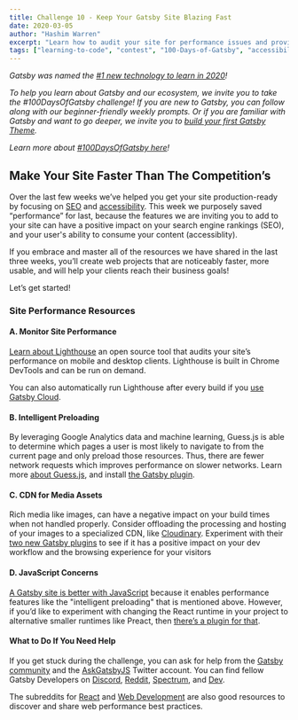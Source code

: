 ```yaml
---
title: Challenge 10 - Keep Your Gatsby Site Blazing Fast
date: 2020-03-05
author: "Hashim Warren"
excerpt: "Learn how to audit your site for performance issues and provide common fixes"
tags: ["learning-to-code", "contest", "100-Days-of-Gatsby", "accessibility"]
---
```


_Gatsby was named the [#1 new technology to learn in 2020](https://www.cnbc.com/2019/12/02/10-hottest-tech-skills-that-could-pay-off-most-in-2020-says-new-report.html)!_

_To help you learn about Gatsby and our ecosystem, we invite you to take the #100DaysOfGatsby challenge! If you are new to Gatsby, you can follow along with our beginner-friendly weekly prompts. Or if you are familiar with Gatsby and want to go deeper, we invite you to [build your first Gatsby Theme](/docs/themes/building-themes/)._

_Learn more about [#100DaysOfGatsby here](/blog/100days)!_

## Make Your Site Faster Than The Competition’s

Over the last few weeks we’ve helped you get your site production-ready by focusing on [SEO](/blog/100days/seo/) and [accessibility](/blog/100days/accessibility/). This week we purposely saved “performance” for last, because the features we are inviting you to add to your site can have a positive impact on your search engine rankings (SEO), and your user's ability to consume your content (accessiblity).

If you embrace and master all of the resources we have shared in the last three weeks, you’ll create web projects that are noticeably faster, more usable, and will help your clients reach their business goals!

Let’s get started!

### Site Performance Resources

#### A. Monitor Site Performance

[Learn about Lighthouse](/docs/audit-with-lighthouse/) an open source tool that audits your site’s performance on mobile and desktop clients. Lighthouse is built in Chrome DevTools and can be run on demand.

You can also automatically run Lighthouse after every build if you [use Gatsby Cloud](https://gatsbyjs.com/cloud).

#### B. Intelligent Preloading

By leveraging Google Analytics data and machine learning, Guess.js is able to determine which pages a user is most likely to navigate to from the current page and only preload those resources. Thus, there are fewer network requests which improves performance on slower networks. Learn more [about Guess.js](/docs/optimizing-site-performance-with-guessjs/), and install [the Gatsby plugin](/packages/gatsby-plugin-guess-js).

#### C. CDN for Media Assets

Rich media like images, can have a negative impact on your build times when not handled properly. Consider offloading the processing and hosting of your images to a specialized CDN, like [Cloudinary](https://cloudinary.com/). Experiment with their [two new Gatsby plugins](/blog/2020-01-12-faster-sites-with-optimized-media-assets/) to see if it has a positive impact on your dev workflow and the browsing experience for your visitors

#### D. JavaScript Concerns

[A Gatsby site is better with JavaScript](/blog/2020-01-30-why-gatsby-is-better-with-javascript/#performance) because it enables performance features like the "intelligent preloading" that is mentioned above. However, if you’d like to experiment with changing the React runtime in your project to alternative smaller runtimes like Preact, then [there’s a plugin for that](/packages/gatsby-plugin-preact/).

#### What to Do If You Need Help

If you get stuck during the challenge, you can ask for help from the [Gatsby community](/contributing/community/) and the [AskGatsbyJS](https://twitter.com/AskGatsbyJS) Twitter account. You can find fellow Gatsby Developers on [Discord](https://discordapp.com/invite/gatsby), [Reddit](https://www.reddit.com/r/gatsbyjs/), [Spectrum](https://spectrum.chat/gatsby-js), and [Dev](https://dev.to/t/gatsby).

The subreddits for [React](https://www.reddit.com/r/reactjs/) and [Web Development](https://www.reddit.com/r/webdev/) are also good resources to discover and share web performance best practices.
